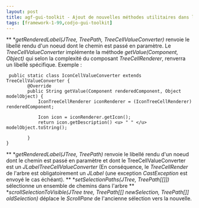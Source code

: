 ```yaml
---
layout: post
title: agf-gui-toolkit - Ajout de nouvelles méthodes utilitaires dans la classe TreeUtil
tags: [framework-1-99,codjo-gui-toolkit]
---
```

** **getRenderedLabel(JTree, TreePath, TreeCellValueConverter)* renvoie le libellé rendu d'un noeud dont le chemin est passé en paramètre. Le _TreeCellValueConverter_ implémente la méthode _getValue(Component, Object)_ qui selon la complexité du composant _TreeCellRenderer_, renverra un libellé spécifique.
Exemple : 

```
 public static class IconCellValueConverter extends TreeCellValueConverter {
        @Override
        public String getValue(Component renderedComponent, Object modelObject) {
            IconTreeCellRenderer iconRenderer = (IconTreeCellRenderer) renderedComponent;

            Icon icon = iconRenderer.getIcon();
            return icon.getDescription() <u> " " </u>  modelObject.toString();

        }
}

```
** **getRenderedLabel(JTree, TreePath)* renvoie le libellé rendu d'un noeud dont le chemin est passé en paramètre et dont le TreeCellValueConverter est un _JLabelTreeCellValueConverter_ (En conséquence, le _TreeCellRender_ de l'arbre est obligatoirement un _JLabel_ (une exception _CastException_ est envoyé le cas échéant).
** **setSelectionPaths(JTree, TreePath[[]])* sélectionne un ensemble de chemins dans l'arbre
** **scrollSelectionToVisible(JTree tree, TreePath[[] newSelection, TreePath[]] oldSelection)* déplace le _ScrollPane_ de l'ancienne sélection vers la nouvelle.